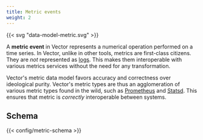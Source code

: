 ```yaml
---
title: Metric events
weight: 2
---
```


{{< svg "data-model-metric.svg" >}}

A **metric event** in Vector represents a numerical operation performed on a time series. In Vector, unlike in other tools, metrics are first-class citizens. They are *not* represented as [logs]. This makes them interoperable with various metrics services without the need for any transformation.

Vector's metric data model favors accuracy and correctness over ideological purity. Vector's metric types are thus an agglomeration of various metric types found in the wild, such as [Prometheus] and [Statsd]. This ensures that metric is *correctly* interoperable between systems.

## Schema

{{< config/metric-schema >}}

[logs]: /docs/about/architecture/data-model/log
[prometheus]: https://prometheus.io
[statsd]: https://github.com/statsd/statsd
